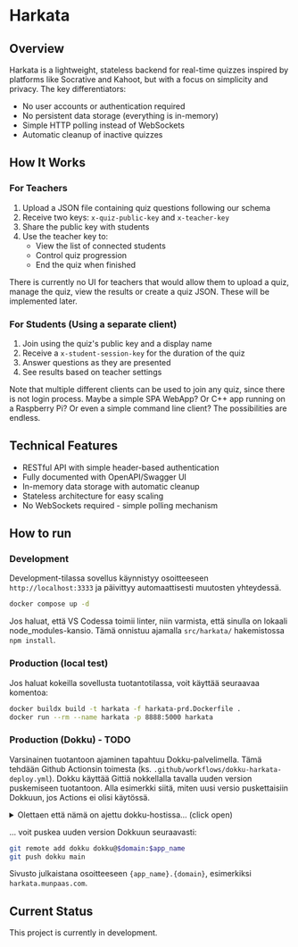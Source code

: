# Harkata

## Overview

Harkata is a lightweight, stateless backend for real-time quizzes inspired by platforms like Socrative and Kahoot, but with a focus on simplicity and privacy. The key differentiators:

- No user accounts or authentication required
- No persistent data storage (everything is in-memory)
- Simple HTTP polling instead of WebSockets
- Automatic cleanup of inactive quizzes

## How It Works

### For Teachers

1. Upload a JSON file containing quiz questions following our schema
2. Receive two keys: `x-quiz-public-key` and `x-teacher-key`
3. Share the public key with students
4. Use the teacher key to:
    - View the list of connected students
    - Control quiz progression
    - End the quiz when finished

There is currently no UI for teachers that would allow them to upload a quiz, manage the quiz, view the results or create a quiz JSON. These will be implemented later.

### For Students (Using a separate client)

1. Join using the quiz's public key and a display name
2. Receive a `x-student-session-key` for the duration of the quiz
3. Answer questions as they are presented
4. See results based on teacher settings

Note that multiple different clients can be used to join any quiz, since there is not login process. Maybe a simple SPA WebApp? Or C++ app running on a Raspberry Pi? Or even a simple command line client? The possibilities are endless.

## Technical Features

- RESTful API with simple header-based authentication
- Fully documented with OpenAPI/Swagger UI
- In-memory data storage with automatic cleanup
- Stateless architecture for easy scaling
- No WebSockets required - simple polling mechanism

## How to run

### Development

Development-tilassa sovellus käynnistyy osoitteeseen `http://localhost:3333` ja päivittyy automaattisesti muutosten yhteydessä.

```bash
docker compose up -d
```

Jos haluat, että VS Codessa toimii linter, niin varmista, että sinulla on lokaali node_modules-kansio. Tämä onnistuu ajamalla `src/harkata/` hakemistossa `npm install`.

### Production (local test)

Jos haluat kokeilla sovellusta tuotantotilassa, voit käyttää seuraavaa komentoa:

```bash
docker buildx build -t harkata -f harkata-prd.Dockerfile .
docker run --rm --name harkata -p 8888:5000 harkata
```

### Production (Dokku) - TODO

Varsinainen tuotantoon ajaminen tapahtuu Dokku-palvelimella. Tämä tehdään Github Actionsin toimesta (ks. `.github/workflows/dokku-harkata-deploy.yml`). Dokku käyttää Gittiä nokkellalla tavalla uuden version puskemiseen tuotantoon. Alla esimerkki siitä, miten uusi versio puskettaisiin Dokkuun, jos Actions ei olisi käytössä.

<details>
<summary>Olettaen että nämä on ajettu dokku-hostissa... (click open)</summary>

```bash
app_name=harkata
domain=munpaas.com

# -------- Dokku-palvelimella on pitänyt --------
# 1. Asettaa kaikkien sovellusten yhteinen domain
dokku domains:set-global $domain
# 2. Luoda sovellus
dokku apps:create $app_name
# 3. Asettaa sovellukselle Dockerfile
dokku builder-dockerfile:set $app_name dockerfile-path ./harkata-prd.Dockerfile
```
</details>

... voit puskea uuden version Dokkuun seuraavasti:

```bash
git remote add dokku dokku@$domain:$app_name
git push dokku main
```

Sivusto julkaistana osoitteeseen `{app_name}.{domain}`, esimerkiksi `harkata.munpaas.com`.

## Current Status

This project is currently in development.
